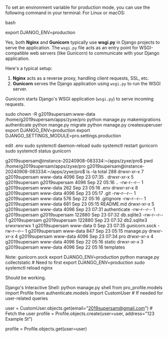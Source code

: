 


To set an environment variable for production mode, you can use the following command in your terminal:
For Linux or macOS:

bash

export DJANGO_ENV=production



Yes, both **Nginx** and **Gunicorn** typically use **wsgi.py** in Django projects to serve the application. The `wsgi.py` file acts as an entry point for WSGI-compatible web servers (like Gunicorn) to communicate with your Django application.

Here's a typical setup:
1. **Nginx** acts as a reverse proxy, handling client requests, SSL, etc.
2. **Gunicorn** serves the Django application using `wsgi.py` to run the WSGI server.
   
Gunicorn starts Django's WSGI application (`wsgi.py`) to serve incoming requests.




sudo chown -R g2019supersam:www-data /home/g2019supersam/apps/zyxe/pro
python manage.py makemigrations authenticate
python mange.py migrate
python manage.py createsuperuser
export DJANGO_ENV=production
export DJANGO_SETTINGS_MODULE=pro.settings.production

edit .env
sudo systemctl daemon-reload
sudo systemctl restart gunicorn
sudo systemctl status gunicorn


g2019supersam@instance-20240908-083334:~/apps/zyxe/pro$ pwd
/home/g2019supersam/apps/zyxe/pro
g2019supersam@instance-20240908-083334:~/apps/zyxe/pro$ ls -la
total 288
drwxr-xr-x 7 g2019supersam www-data        4096 Sep 23 07:35 .
drwxr-xr-x 5 g2019supersam g2019supersam   4096 Sep 22 05:16 ..
-rw-r--r-- 1 g2019supersam www-data         262 Sep 23 05:16 .env
drwxr-xr-x 8 g2019supersam www-data        4096 Sep 23 05:17 .git
-rw-r--r-- 1 g2019supersam www-data         576 Sep 22 05:16 .gitignore
-rw-r--r-- 1 g2019supersam www-data         681 Sep 23 05:15 README.md
drwxr-xr-x 5 g2019supersam www-data        4096 Sep 23 07:31 authenticate
-rw-r--r-- 1 g2019supersam g2019supersam 122880 Sep 23 07:32 db.sqlite3
-rw-r--r-- 1 g2019supersam g2019supersam 122880 Sep 23 07:32 db2.sqlite3
srwxrwxrwx 1 g2019supersam www-data           0 Sep 23 07:35 gunicorn.sock
-rw-r--r-- 1 g2019supersam www-data         847 Sep 23 05:15 manage.py
drwxr-xr-x 4 g2019supersam www-data        4096 Sep 23 07:34 pro
drwxr-xr-x 4 g2019supersam www-data        4096 Sep 22 05:16 static
drwxr-xr-x 3 g2019supersam www-data        4096 Sep 22 05:16 templates


Note: gunicorn.sock
export DJANGO_ENV=production
python manage.py collectstatic      # Need to first export DJANGO_ENV=production
sudo systemctl reload nginx

Should be working.


Django's Interactive Shell:
python manage.py shell
from pro_profile.models import Profile
from authenticate.models import CustomUser  # If needed for user-related queries

user = CustomUser.objects.get(email="2019supersam@gmail.com")  # Fetch the user
profile = Profile.objects.create(user=user, address="123 Example St")

profile = Profile.objects.get(user=user)
